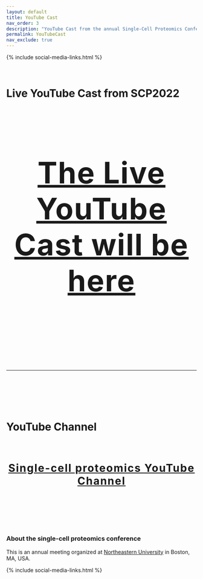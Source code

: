 ```yaml
---
layout: default
title: YouTube Cast
nav_order: 3
description: "YouTube Cast from the annual Single-Cell Proteomics Conference"
permalink: YouTubeCast
nav_exclude: true
---
```


{% include social-media-links.html %}

&nbsp;

# Live YouTube Cast from SCP2022



&nbsp;

<h2 style="letter-spacing: 2px; font-size: 78px; text-align: center;" id="single-cell-proteomics-videos">
<a href="https://youtu.be/BH4zAwgABMY">The Live YouTube Cast will be here</a>
 </h2>

<!--
<div style="text-align: center;" >
<iframe width="560" height="315" src="https://www.youtube.com/embed/NNLh4nE687I" frameborder="0" allow="accelerometer; autoplay; encrypted-media; gyroscope; picture-in-picture" allowfullscreen></iframe>
</div>
-->

&nbsp;

&nbsp;

&nbsp;



&nbsp;


------------


&nbsp;

&nbsp;

&nbsp;
# YouTube Channel

&nbsp;


<h2 style="letter-spacing: 2px; font-size: 28px; text-align: center;" id="single-cell-proteomics-videos">
<a href="https://www.youtube.com/c/NikolaiSlavovResearch">Single-cell proteomics YouTube Channel</a>
 </h2>


&nbsp;

&nbsp;



&nbsp;



### About the single-cell proteomics conference
This is an annual meeting organized at [Northeastern University](https://center.single-cell.net/) in Boston, MA, USA.

{% include social-media-links.html %}
